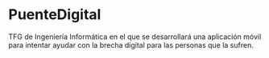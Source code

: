 # PuenteDigital
TFG de Ingeniería Informática en el que se desarrollará una aplicación móvil para intentar ayudar con la brecha digital para las personas que la sufren.
